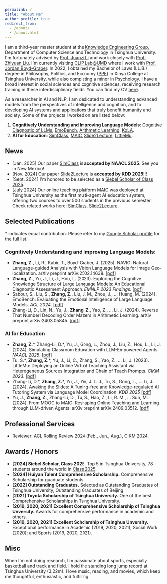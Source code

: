 ```yaml
---
permalink: /
title: "About Me"
author_profile: true
redirect_from: 
  - /about/
  - /about.html
---
```


I am a third-year master student at the [Knowledge Engineering Group](https://keg.cs.tsinghua.edu.cn/), Department of Computer Science and Technology in Tsinghua University. I'm fortunately advised by [Prof. Juanzi Li](https://keg.cs.tsinghua.edu.cn/persons/ljz/) and work closely with [Prof. Zhiyuan Liu](https://nlp.csai.tsinghua.edu.cn/~lzy/). I'm currently visiting [CLIP Lab@UMD](https://wiki.umiacs.umd.edu/clip/index.php/Main_Page) where I work with [Prof. Jordan Boyd-Graber](https://users.umiacs.umd.edu/~jbg/). In 2022, I obtained my Bachelor of Laws (LL.B.) degree in Philosophy, Politics, and Economy ([PPE](https://www.xyc.tsinghua.edu.cn/en/info/1111/1373.htm)) in Xinya College at Tsinghua University, while also completing a minor in Psychology. I have a broad interest in social sciences and cognitive sciences, receiving research training in these interdisciplinary fields. You can find my CV [here](/cv/).

As a researcher in AI and NLP, I am dedicated to understanding advanced models from the perspectives of intelligence and cognition, and to developing AI systems and applications that truly benefit humanity and society. Some of the projects I worked on are listed below:

1. **Cognitively Understanding and Improving Language Models**: [Cognitive Diagnostic of LLMs](https://aclanthology.org/2023.findings-emnlp.111/), [EmoBench](https://aclanthology.org/2024.acl-long.326/), [Arithmetic Learning](https://arxiv.org/abs/2403.05845), [KoLA](https://iclr.cc/virtual/2024/poster/19238).
2. **AI for Education**: [SimClass](https://arxiv.org/abs/2406.19226), [MAIC](https://arxiv.org/abs/2409.03512v1), [Slide2Lecture](https://arxiv.org/abs/2409.07372), [LittleMu](https://arxiv.org/abs/2308.05935).


News
------

- [Jan. 2025] Our paper [SimClass](https://arxiv.org/abs/2406.19226) is **accepted by NAACL 2025**. See you in New Mexico!
- [Nov. 2024] Our paper [Slide2Lecture](https://arxiv.org/abs/2409.07372) is **accepted by KDD 2025**!!!
- [Sept. 2024] I'm honored to be selected as a [Siebel Scholar of Class 2025](https://www.siebelscholars.com/articles/siebel-scholars-foundation-announces-class-of-2025/).
- [July 2024] Our online teaching platform [MAIC](https://www.maic.tsinghua.edu.cn/) was deployed at Tsinghua University as the first multi-agent AI education system, offering two courses to over 500 students in the previous semester. Check related works here: [SimClass](https://arxiv.org/abs/2406.19226), [Slide2Lecture](https://arxiv.org/abs/2409.07372).


Selected Publications
------

\* indicates equal contribution. Please refer to my [Google Scholar profile](https://scholar.google.com/citations?user=mKeVR_oAAAAJ) for the full list.

### Cognitively Understanding and Improving Language Models:

- **Zhang, Z.**, Li, R., Kabir, T., Boyd-Graber, J. (2025). NAVIG: Natural Language-guided Analysis with Vision Language Models for Image Geo-localization. arXiv preprint arXiv:2502.14638. [[pdf](https://arxiv.org/abs/2502.14638)]
- **Zhang, Z.**, Yu, J., Li, J., Hou, L. (2023). Exploring the Cognitive Knowledge Structure of Large Language Models: An Educational Diagnostic Assessment Approach. *EMNLP 2023 Findings*. [[pdf](https://aclanthology.org/2023.findings-emnlp.111/)]
- Sabour, S., Liu, S., **Zhang, Z.**, Liu, J. M., Zhou, J., ... Huang, M. (2024). EmoBench: Evaluating the Emotional Intelligence of Large Language Models. *ACL 2024*. [[pdf](https://aclanthology.org/2024.acl-long.326/)]
- Zhang-Li, D., Lin, N., Yu, J., **Zhang, Z.**, Yao, Z., ... Li, J. (2024). Reverse That Number! Decoding Order Matters in Arithmetic Learning. arXiv preprint arXiv:2403.05845. [[pdf](https://arxiv.org/abs/2403.05845)]

### AI for Education

- **Zhang, Z.**\*, Zhang-Li, D.\*, Yu, J., Gong, L., Zhou, J., Liu, Z., Hou, L., Li, J. (2024). Simulating Classroom Education with LLM-Empowered Agents. *NAACL 2025*. [[pdf](https://arxiv.org/abs/2406.19226)]
- Tu, S.\*, **Zhang, Z.**\*, Yu, J., Li, C., Zhang, S., Yao, Z., ... Li, J. (2023). LittleMu: Deploying an Online Virtual Teaching Assistant via Heterogeneous Sources Integration and Chain of Teach Prompts. *CIKM 2023*. [[pdf](https://dl.acm.org/doi/pdf/10.1145/3583780.3615484)]
- Zhang-Li, D.\*, **Zhang, Z.**\*, Yu, J., Yin, J. L. J., Tu, S., Gong, L., ... Li, J. (2024). Awaking the Slides: A Tuning-free and Knowledge-regulated AI Tutoring System via Language Model Coordination. *KDD 2025* [[pdf](https://arxiv.org/abs/2409.07372)]
- Yu, J., **Zhang, Z.**, Zhang-Li, D., Tu, S., Hao, Z., Li, R. M., ... Sun, M. (2024). From MOOC to MAIC: Reshaping Online Teaching and Learning through LLM-driven Agents. arXiv preprint arXiv:2409.03512. [[pdf](https://arxiv.org/abs/2409.03512v1)]


Professional Services
------

- Reviewer: ACL Rolling Review 2024 (Feb., Jun., Aug.), CIKM 2024.


Awards / Honors
------

- **[2024] Siebel Scholar, Class 2025.** Top 5 in Tsinghua University, 78 students around the world in [Class 2025](https://www.siebelscholars.com/articles/siebel-scholars-foundation-announces-class-of-2025/).
- **[2024] Huiyan Talent Comprehensive Scholarship.** Comprehensive Scholarship for guaduate students.
- **[2022] Outstanding Graduates.** Selected as Outstanding Graduates of Tsinghua University, Outstanding Graduates of Beijing.
- **[2021] Toyota Scholarship of Tsinghua University.** One of the best Comprehensive Scholarships in Tsinghua University.
- **[2019, 2020, 2021] Excellent Comprehensive Scholarship of Tsinghua Unversity.** Awards for comprehensive performance in academic and others.
- **[2019, 2020, 2021] Excellent Scholarship of Tsinghua Unversity.** Exceptional performance in Academic (2019, 2020, 2021); Social Work (2020); and Sports (2019, 2020, 2021).



Misc
------

When I'm not doing research, I’m passionate about sports, especially basketball and track and field. I hold the standing long jump record at Tsinghua University (3.22m). I love music, reading, and movies, which keep me thoughtful, enthusiastic, and fulfilling.